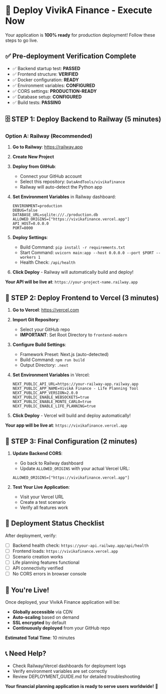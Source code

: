 # 🚀 Deploy VivikA Finance - Execute Now

Your application is **100% ready** for production deployment! Follow these steps to go live.

## ✅ Pre-deployment Verification Complete

- ✅ Backend startup test: **PASSED**
- ✅ Frontend structure: **VERIFIED**
- ✅ Docker configuration: **READY**
- ✅ Environment variables: **CONFIGURED**
- ✅ CORS settings: **PRODUCTION-READY**
- ✅ Database setup: **CONFIGURED**
- ✅ Build tests: **PASSING**

## 🗄️ STEP 1: Deploy Backend to Railway (5 minutes)

### Option A: Railway (Recommended)

1. **Go to Railway**: https://railway.app
2. **Create New Project**
3. **Deploy from GitHub**:
   - Connect your GitHub account
   - Select this repository: `DataAndTools/vivikafinance`
   - Railway will auto-detect the Python app

4. **Set Environment Variables** in Railway dashboard:
   ```
   ENVIRONMENT=production
   DEBUG=false
   DATABASE_URL=sqlite:///./production.db
   ALLOWED_ORIGINS=["https://vivikafinance.vercel.app"]
   API_HOST=0.0.0.0
   PORT=8000
   ```

5. **Deploy Settings**:
   - Build Command: `pip install -r requirements.txt`
   - Start Command: `uvicorn main:app --host 0.0.0.0 --port $PORT --workers 1`
   - Health Check: `/api/health`

6. **Click Deploy** - Railway will automatically build and deploy!

**Your API will be live at**: `https://your-project-name.railway.app`

## 🎨 STEP 2: Deploy Frontend to Vercel (3 minutes)

1. **Go to Vercel**: https://vercel.com
2. **Import Git Repository**:
   - Select your GitHub repo
   - **IMPORTANT**: Set Root Directory to `frontend-modern`

3. **Configure Build Settings**:
   - Framework Preset: Next.js (auto-detected)
   - Build Command: `npm run build`
   - Output Directory: `.next`

4. **Set Environment Variables** in Vercel:
   ```
   NEXT_PUBLIC_API_URL=https://your-railway-app.railway.app
   NEXT_PUBLIC_APP_NAME=VivikA Finance - Life Planning Tool
   NEXT_PUBLIC_APP_VERSION=2.0.0
   NEXT_PUBLIC_ENABLE_WEBSOCKETS=true
   NEXT_PUBLIC_ENABLE_MONTE_CARLO=true
   NEXT_PUBLIC_ENABLE_LIFE_PLANNING=true
   ```

5. **Click Deploy** - Vercel will build and deploy automatically!

**Your app will be live at**: `https://vivikafinance.vercel.app`

## 🔧 STEP 3: Final Configuration (2 minutes)

1. **Update Backend CORS**:
   - Go back to Railway dashboard
   - Update `ALLOWED_ORIGINS` with your actual Vercel URL:
   ```
   ALLOWED_ORIGINS=["https://vivikafinance.vercel.app"]
   ```

2. **Test Your Live Application**:
   - Visit your Vercel URL
   - Create a test scenario
   - Verify all features work

## 🎯 Deployment Status Checklist

After deployment, verify:

- [ ] Backend health check: `https://your-api.railway.app/api/health`
- [ ] Frontend loads: `https://vivikafinance.vercel.app`
- [ ] Scenario creation works
- [ ] Life planning features functional
- [ ] API connectivity verified
- [ ] No CORS errors in browser console

## 🌟 You're Live!

Once deployed, your VivikA Finance application will be:

- **Globally accessible** via CDN
- **Auto-scaling** based on demand  
- **SSL encrypted** by default
- **Continuously deployed** from your GitHub repo

**Estimated Total Time**: 10 minutes

## 📞 Need Help?

- Check Railway/Vercel dashboards for deployment logs
- Verify environment variables are set correctly
- Review DEPLOYMENT_GUIDE.md for detailed troubleshooting

**Your financial planning application is ready to serve users worldwide!** 🚀